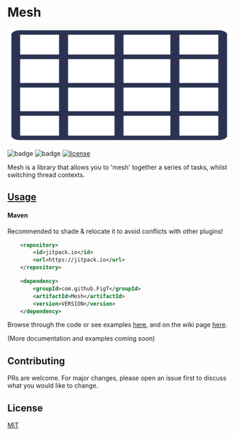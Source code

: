 # Mesh


<img src="/.github/mesh-logo.svg" alt="logo" width="1024" height="256"/>


![badge](https://img.shields.io/github/repo-size/FigT/Mesh?color=008b68)
![badge](https://img.shields.io/jitpack/v/github/FigT/Mesh)
[![license](https://img.shields.io/github/license/FigT/Mesh)](LICENSE)

Mesh is a library that allows you to 'mesh' together a series of tasks, whilst switching thread contexts.



## [Usage](https://github.com/FigT/Mesh/wiki/Usage)

#### Maven
Recommended to shade & relocate it to avoid conflicts with other plugins!

```xml
	<repository>
	    <id>jitpack.io</id>
	    <url>https://jitpack.io</url>
	</repository>
```

```xml
	<dependency>
	    <groupId>com.github.FigT</groupId>
	    <artifactId>Mesh</artifactId>
	    <version>VERSION</version>
	</dependency>
```

Browse through the code or see examples [here](https://github.com/FigT/Mesh/tree/master/src/main/java/us/figt/mesh/example), and on the wiki page [here](https://github.com/FigT/Mesh/wiki/Usage).

(More documentation and examples coming soon)

## Contributing

PRs are welcome. For major changes, please open an issue first to discuss what you would like to change.

## License

[MIT](LICENSE)